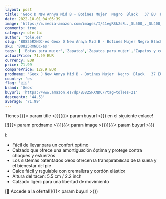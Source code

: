 ```yaml
---
layout: post
title: 'Geox D New Annya Mid B - Botines Mujer  Negro  Black   37 EU  Par'
date: 2022-10-01 04:05:39
image: 'https://m.media-amazon.com/images/I/41egRSkZsRL._SL500_._SL400_.jpg'
comments: true
category: ofertas
author: 'tole.es'
slug: 'B0825RXNDC-es Geox D New Annya Mid B - Botines Mujer Negro Black 37 EU Par'
sku: 'B0825RXNDC-es'
tags: [ 'Botas para mujer','Zapatos','Zapatos para mujer','Zapatos y complementos','botines','geox','🇪🇸', ]
actualPrice: 71.99 EUR
currency: EUR
price: 71.99
comparePrice: 129.9 EUR
prodname: 'Geox D New Annya Mid B - Botines Mujer  Negro  Black   37 EU  Par'
country: 'es'
flag: '🇪🇸'
brand: 'Geox'
buyurl: 'https://www.amazon.es/dp/B0825RXNDC/?tag=tolees-21'
descuento: '44.58'
average: '71.99'
---
```


Tienes [{{< param title >}}]({{< param buyurl >}}) en el siguiente enlace!

[![{{< param prodname >}}]({{< param image >}})]({{< param buyurl >}})

ℹ️:

- Fácil de llevar para un confort optimo
- Calzado que ofrece una amortiguación óptima y protege contra choques y esfuerzos
- Los sistemas patentados Geox ofrecen la transpirabilidad de la suela y el bienestar del pie
- Calce fácil y regulable con cremallera y cordón elástico
- Altura del tacón: 5.5 cm / 2.2 inch
- Calzado ligero para una libertad de movimiento

[🛒 Accede a la oferta!!]({{< param buyurl >}})
